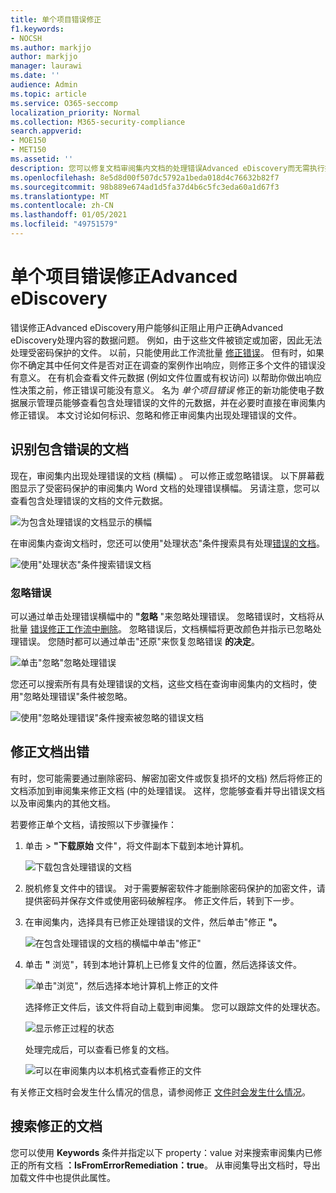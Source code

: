 ```yaml
---
title: 单个项目错误修正
f1.keywords:
- NOCSH
ms.author: markjjo
author: markjjo
manager: laurawi
ms.date: ''
audience: Admin
ms.topic: article
ms.service: O365-seccomp
localization_priority: Normal
ms.collection: M365-security-compliance
search.appverid:
- MOE150
- MET150
ms.assetid: ''
description: 您可以修复文档审阅集内文档的处理错误Advanced eDiscovery而无需执行批量错误修正过程。
ms.openlocfilehash: 8e5d8d00f507dc5792a1beda018d4c76632b82f7
ms.sourcegitcommit: 98b889e674ad1d5fa37d4b6c5fc3eda60a1d67f3
ms.translationtype: MT
ms.contentlocale: zh-CN
ms.lasthandoff: 01/05/2021
ms.locfileid: "49751579"
---
```

# <a name="single-item-error-remediation-in-advanced-ediscovery"></a>单个项目错误修正Advanced eDiscovery

错误修正Advanced eDiscovery用户能够纠正阻止用户正确Advanced eDiscovery处理内容的数据问题。 例如，由于这些文件被锁定或加密，因此无法处理受密码保护的文件。 以前，只能使用此工作流批量 [修正错误](error-remediation-when-processing-data-in-advanced-ediscovery.md)。 但有时，如果你不确定其中任何文件是否对正在调查的案例作出响应，则修正多个文件的错误没有意义。 在有机会查看文件元数据 (例如文件位置或有权访问) 以帮助你做出响应性决策之前，修正错误可能没有意义。 名为 *单个项目错误* 修正的新功能使电子数据展示管理员能够查看包含处理错误的文件的元数据，并在必要时直接在审阅集内修正错误。 本文讨论如何标识、忽略和修正审阅集内出现处理错误的文件。

## <a name="identify-documents-with-errors"></a>识别包含错误的文档

现在，审阅集内出现处理错误的文档 (横幅) 。 可以修正或忽略错误。 以下屏幕截图显示了受密码保护的审阅集内 Word 文档的处理错误横幅。 另请注意，您可以查看包含处理错误的文档的文件元数据。

![为包含处理错误的文档显示的横幅](../media/SIERimage1.png)

在审阅集内查询文档时，您还可以使用"处理状态"条件搜索具有处理[错误的文档](review-set-search.md)。

![使用"处理状态"条件搜索错误文档](../media/SIERimage2.png)

### <a name="ignore-errors"></a>忽略错误

可以通过单击处理错误横幅中的 **"忽略** "来忽略处理错误。 忽略错误时，文档将从批量 [错误修正工作流中删除](error-remediation-when-processing-data-in-advanced-ediscovery.md)。 忽略错误后，文档横幅将更改颜色并指示已忽略处理错误。 您随时都可以通过单击"还原"来恢复忽略错误 **的决定**。

![单击"忽略"忽略处理错误](../media/SIERimage3.png)

您还可以搜索所有具有处理错误的文档，这些文档在查询审阅集内的文档时，使用"忽略处理错误"条件被忽略。

![使用"忽略处理错误"条件搜索被忽略的错误文档](../media/SIERimage4.png)

## <a name="remediate-a-document-with-errors"></a>修正文档出错

有时，您可能需要通过删除密码、解密加密文件或恢复损坏的文档) 然后将修正的文档添加到审阅集来修正文档 (中的处理错误。 这样，您能够查看并导出错误文档以及审阅集内的其他文档。 

若要修正单个文档，请按照以下步骤操作：

1. 单击  >  **"下载原始** 文件"，将文件副本下载到本地计算机。

   ![下载包含处理错误的文档](../media/SIERimage5.png)

2. 脱机修复文件中的错误。 对于需要解密软件才能删除密码保护的加密文件，请提供密码并保存文件或使用密码破解程序。 修正文件后，转到下一步。

3. 在审阅集内，选择具有已修正处理错误的文件，然后单击"修正 **"。**

   ![在包含处理错误的文档的横幅中单击"修正"](../media/SIERimage6.png)


4. 单击 **"** 浏览"，转到本地计算机上已修复文件的位置，然后选择该文件。

   ![单击"浏览"，然后选择本地计算机上修正的文件](../media/SIERimage7.png)

    选择修正文件后，该文件将自动上载到审阅集。 您可以跟踪文件的处理状态。

    ![显示修正过程的状态](../media/SIERimage8.png)

   处理完成后，可以查看已修复的文档。

    ![可以在审阅集内以本机格式查看修正的文件](../media/SIERimage9.png)

有关修正文档时会发生什么情况的信息，请参阅修正 [文件时会发生什么情况](error-remediation-when-processing-data-in-advanced-ediscovery.md#what-happens-when-files-are-remediated)。

## <a name="search-for-remediated-documents"></a>搜索修正的文档

您可以使用 **Keywords** 条件并指定以下 property：value 对来搜索审阅集内已修正的所有文档 **：IsFromErrorRemediation：true**。 从审阅集导出文档时，导出加载文件中也提供此属性。
